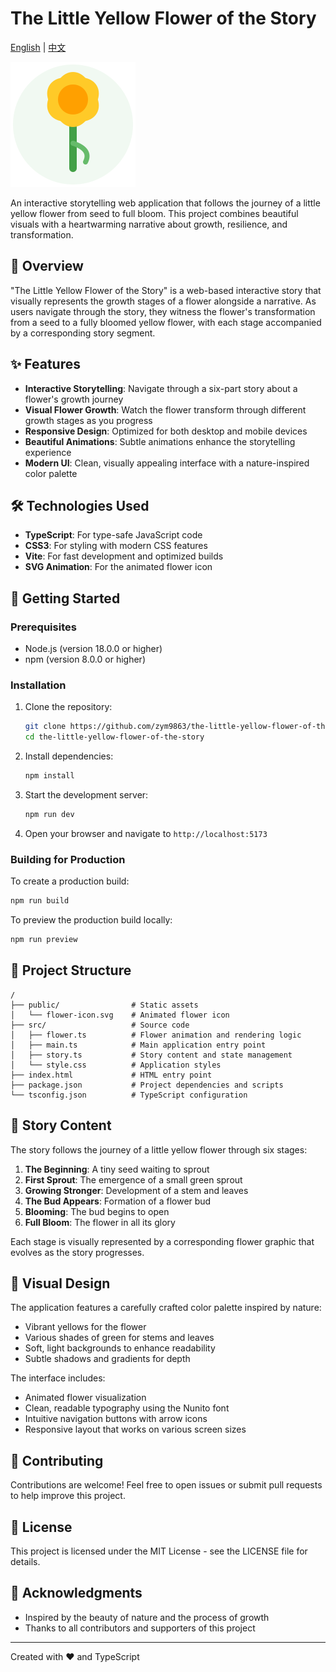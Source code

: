 # The Little Yellow Flower of the Story

[English](README.md) | [中文](README_zh.md)

![Flower Icon](public/flower-icon.svg)

An interactive storytelling web application that follows the journey of a little yellow flower from seed to full bloom. This project combines beautiful visuals with a heartwarming narrative about growth, resilience, and transformation.

## 🌱 Overview

"The Little Yellow Flower of the Story" is a web-based interactive story that visually represents the growth stages of a flower alongside a narrative. As users navigate through the story, they witness the flower's transformation from a seed to a fully bloomed yellow flower, with each stage accompanied by a corresponding story segment.

## ✨ Features

- **Interactive Storytelling**: Navigate through a six-part story about a flower's growth journey
- **Visual Flower Growth**: Watch the flower transform through different growth stages as you progress
- **Responsive Design**: Optimized for both desktop and mobile devices
- **Beautiful Animations**: Subtle animations enhance the storytelling experience
- **Modern UI**: Clean, visually appealing interface with a nature-inspired color palette

## 🛠️ Technologies Used

- **TypeScript**: For type-safe JavaScript code
- **CSS3**: For styling with modern CSS features
- **Vite**: For fast development and optimized builds
- **SVG Animation**: For the animated flower icon

## 🚀 Getting Started

### Prerequisites

- Node.js (version 18.0.0 or higher)
- npm (version 8.0.0 or higher)

### Installation

1. Clone the repository:
   ```bash
   git clone https://github.com/zym9863/the-little-yellow-flower-of-the-story.git
   cd the-little-yellow-flower-of-the-story
   ```

2. Install dependencies:
   ```bash
   npm install
   ```

3. Start the development server:
   ```bash
   npm run dev
   ```

4. Open your browser and navigate to `http://localhost:5173`

### Building for Production

To create a production build:

```bash
npm run build
```

To preview the production build locally:

```bash
npm run preview
```

## 📁 Project Structure

```
/
├── public/                # Static assets
│   └── flower-icon.svg    # Animated flower icon
├── src/                   # Source code
│   ├── flower.ts          # Flower animation and rendering logic
│   ├── main.ts            # Main application entry point
│   ├── story.ts           # Story content and state management
│   └── style.css          # Application styles
├── index.html             # HTML entry point
├── package.json           # Project dependencies and scripts
└── tsconfig.json          # TypeScript configuration
```

## 🌟 Story Content

The story follows the journey of a little yellow flower through six stages:

1. **The Beginning**: A tiny seed waiting to sprout
2. **First Sprout**: The emergence of a small green sprout
3. **Growing Stronger**: Development of a stem and leaves
4. **The Bud Appears**: Formation of a flower bud
5. **Blooming**: The bud begins to open
6. **Full Bloom**: The flower in all its glory

Each stage is visually represented by a corresponding flower graphic that evolves as the story progresses.

## 🎨 Visual Design

The application features a carefully crafted color palette inspired by nature:
- Vibrant yellows for the flower
- Various shades of green for stems and leaves
- Soft, light backgrounds to enhance readability
- Subtle shadows and gradients for depth

The interface includes:
- Animated flower visualization
- Clean, readable typography using the Nunito font
- Intuitive navigation buttons with arrow icons
- Responsive layout that works on various screen sizes

## 🤝 Contributing

Contributions are welcome! Feel free to open issues or submit pull requests to help improve this project.

## 📄 License

This project is licensed under the MIT License - see the LICENSE file for details.

## 🙏 Acknowledgments

- Inspired by the beauty of nature and the process of growth
- Thanks to all contributors and supporters of this project

---

Created with ❤️ and TypeScript

